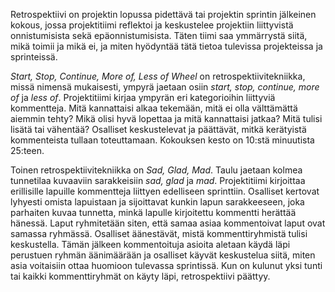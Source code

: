 Retrospektiivi on projektin lopussa pidettävä tai projektin sprintin jälkeinen kokous, jossa projektitiimi reflektoi ja keskustelee projektiin liittyvistä onnistumisista sekä epäonnistumisista. Täten tiimi saa ymmärrystä siitä, mikä toimii ja mikä ei, ja miten hyödyntää tätä tietoa tulevissa projekteissa ja sprinteissä. 
  
*Start, Stop, Continue, More of, Less of Wheel* on retrospektiivitekniikka, missä nimensä mukaisesti, ympyrä jaetaan osiin *start, stop, continue, more of* ja *less of*. Projektitiimi kirjaa ympyrän eri kategorioihin liittyviä kommentteja. Mitä kannattaisi alkaa tekemään, mitä ei olla välttämättä aiemmin tehty? Mikä olisi hyvä lopettaa ja mitä kannattaisi jatkaa? Mitä tulisi lisätä tai vähentää? Osalliset keskustelevat ja päättävät, mitkä kerätyistä kommenteista tullaan toteuttamaan. Kokouksen kesto on 10:stä minuutista 25:teen.
  
Toinen retrospektiivitekniikka on *Sad, Glad, Mad*. Taulu jaetaan kolmea tunnetilaa kuvaaviin sarakkeisiin *sad, glad* ja *mad*. Projektitiimi kirjoittaa erillisille lapuille kommentteja liittyen edelliseen sprinttiin. Osalliset kertovat lyhyesti omista lapuistaan ja sijoittavat kunkin lapun sarakkeeseen, joka parhaiten kuvaa tunnetta, minkä lapulle kirjoitettu kommentti herättää hänessä. Laput ryhmitetään siten, että samaa asiaa kommentoivat laput ovat samassa ryhmässä. Osalliset äänestävät, mistä kommenttiryhmistä tulisi keskustella. Tämän jälkeen kommentoituja asioita aletaan käydä läpi perustuen ryhmän äänimäärään ja osalliset käyvät keskustelua siitä, miten asia voitaisiin ottaa huomioon tulevassa sprintissä. Kun on kulunut yksi tunti tai kaikki kommenttiryhmät on käyty läpi, retrospektiivi päättyy.